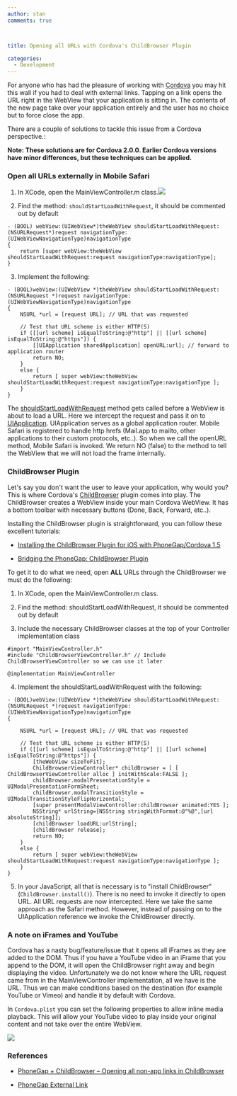 ```yaml
---
author: stan
comments: true



title: Opening all URLs with Cordova's ChildBrowser Plugin

categories:
  - Development
---
```


For anyone who has had the pleasure of working with [Cordova](http://www.phonegap.com) you may hit this wall if you had to deal with external links. Tapping on a link opens the URL right in the WebView that your application is sitting in. The contents of the new page take over your application entirely and the user has no choice but to force close the app.





There are a couple of solutions to tackle this issue from a Cordova perspective.:





**Note: These solutions are for Cordova 2.0.0. Earlier Cordova versions have minor differences, but these techniques can be applied.**





### Open all URLs externally in Mobile Safari







  1. In XCode, open the MainViewController.m class.[![](http://moduscreate.com/wp-content/uploads/2012/09/1MainViewController2-300x218.jpeg)](http://moduscreate.com/opening-all-urls-with-phonegaps-childbrowser-plugin/1mainviewcontroller/)


  2. Find the method: `shouldStartLoadWithRequest`, it should be commented out by default




    
    - (BOOL) webView:(UIWebView*)theWebView shouldStartLoadWithRequest:(NSURLRequest*)request navigationType:(UIWebViewNavigationType)navigationType
    {
        return [super webView:theWebView shouldStartLoadWithRequest:request navigationType:navigationType];
    }
    



  3. Implement the following:




    
    - (BOOL)webView:(UIWebView *)theWebView shouldStartLoadWithRequest:(NSURLRequest *)request navigationType:(UIWebViewNavigationType)navigationType
    {
        NSURL *url = [request URL]; // URL that was requested
    
        // Test that URL scheme is either HTTP(S)
        if ([[url scheme] isEqualToString:@"http"] || [[url scheme] isEqualToString:@"https"]) {
            [[UIApplication sharedApplication] openURL:url]; // forward to application router
            return NO;
        }
        else {
            return [ super webView:theWebView shouldStartLoadWithRequest:request navigationType:navigationType ];
        }   
    }
    






The [shouldStartLoadWithRequest](http://developer.apple.com/library/ios/#documentation/uikit/reference/UIWebViewDelegate_Protocol/Reference/Reference.html) method gets called before a WebView is about to load a URL. Here we intercept the request and pass it on to [UIApplication](https://developer.apple.com/library/ios/#documentation/UIKit/Reference/UIApplication_Class/Reference/Reference.html). UIApplication serves as a global application router. Mobile Safari is registered to handle http hrefs (Mail.app to mailto, other applications to their custom protocols, etc..). So when we call the openURL method, Mobile Safari is invoked. We return NO (false) to the method to tell the WebView that we will not load the frame internally.





### ChildBrowser Plugin





Let's say you don't want the user to leave your application, why would you? This is where Cordova's [ChildBrowser](https://github.com/purplecabbage/phonegap-plugins/tree/master/iPhone/ChildBrowser) plugin comes into play. The ChildBrowser creates a WebView inside your main Cordova WebView. It has a bottom toolbar with necessary buttons (Done, Back, Forward, etc..).





Installing the ChildBrowser plugin is straightforward, you can follow these excellent tutorials:







  * [Installing the ChildBrowser Plugin for iOS with PhoneGap/Cordova 1.5](http://blog.digitalbackcountry.com/2012/03/installing-the-childbrowser-plugin-for-ios-with-phonegapcordova-1-5/)


  * [Bridging the PhoneGap: ChildBrowser Plugin](http://a.shinynew.me/post/19786775381/bridging-the-phonegap-childbrowser-plugin)





To get it to do what we need, open **ALL** URLs through the ChildBrowser we must do the following:







  1. In XCode, open the MainViewController.m class. 


  2. Find the method: shouldStartLoadWithRequest, it should be commented out by default 


  3. Include the necessary ChildBrowser classes at the top of your Controller implementation class




    
    #import "MainViewController.h"
    #include "ChildBrowserViewController.h" // Include ChildBrowserViewController so we can use it later
    
    @implementation MainViewController
    



  4. Implement the shouldStartLoadWithRequest with the following:




    
    - (BOOL)webView:(UIWebView *)theWebView shouldStartLoadWithRequest:(NSURLRequest *)request navigationType:(UIWebViewNavigationType)navigationType
    {
    
        NSURL *url = [request URL]; // URL that was requested
    
        // Test that URL scheme is either HTTP(S)
        if ([[url scheme] isEqualToString:@"http"] || [[url scheme] isEqualToString:@"https"]) {
            [theWebView sizeToFit];
            ChildBrowserViewController* childBrowser = [ [ ChildBrowserViewController alloc ] initWithScale:FALSE ];
            childBrowser.modalPresentationStyle = UIModalPresentationFormSheet;
            childBrowser.modalTransitionStyle = UIModalTransitionStyleFlipHorizontal;
            [super presentModalViewController:childBrowser animated:YES ];
            NSString* urlString=[NSString stringWithFormat:@"%@",[url absoluteString]];
            [childBrowser loadURL:urlString];
            [childBrowser release];
            return NO;
        }
        else {
            return [ super webView:theWebView shouldStartLoadWithRequest:request navigationType:navigationType ];
        }   
    }
    



  5. In your JavaScript, all that is necessary is to "install ChildBrowser" (`ChildBrowser.install()`). There is no need to invoke it directly to open URL. All URL requests are now intercepted. 
Here we take the same approach as the Safari method. However, instead of passing on to the UIApplication reference we invoke the ChildBrowser directly.







### A note on iFrames and YouTube





Cordova has a nasty bug/feature/issue that it opens all iFrames as they are added to the DOM. Thus if you have a YouTube video in an iFrame that you append to the DOM, it will open the ChildBrowser right away and begin displaying the video. Unfortunately we do not know where the URL request came from in the MainViewController implementation, all we have is the URL. Thus we can make conditions based on the destination (for example YouTube or Vimeo) and handle it by default with Cordova.





In `Cordova.plist` you can set the following properties to allow inline media playback. This will allow your YouTube video to play inside your original content and not take over the entire WebView.





[![](http://moduscreate.com/wp-content/uploads/2012/09/fx6h2-300x85.png)](http://moduscreate.com/opening-all-urls-with-phonegaps-childbrowser-plugin/fx6h/)





### References







  * [PhoneGap + ChildBrowser – Opening all non-app links in ChildBrowser](http://ethellenterprises.com/2012/02/phonegap-childbrowser-opening-all-non-app-links-in-childbrowser/)


  * [PhoneGap External Link](http://www.tonylea.com/2011/phonegap-external-link/)





